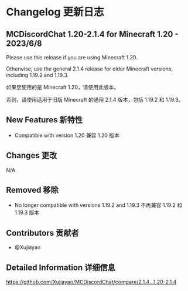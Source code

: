 # Changelog 更新日志

## MCDiscordChat 1.20-2.1.4 for Minecraft 1.20 - 2023/6/8

Please use this release if you are using Minecraft 1.20.

Otherwise, use the general 2.1.4 release for older Minecraft versions, including 1.19.2 and 1.19.3.

如果您使用的是 Minecraft 1.20，请使用此版本。

否则，请使用适用于旧版 Minecraft 的通用 2.1.4 版本，包括 1.19.2 和 1.19.3。

## New Features 新特性

- Compatible with version 1.20
  兼容 1.20 版本

## Changes 更改

N/A

## Removed 移除

- No longer compatible with versions 1.19.2 and 1.19.3
  不再兼容 1.19.2 和 1.19.3 版本

## Contributors 贡献者

- @Xujiayao

## Detailed Information 详细信息

https://github.com/Xujiayao/MCDiscordChat/compare/2.1.4...1.20-2.1.4